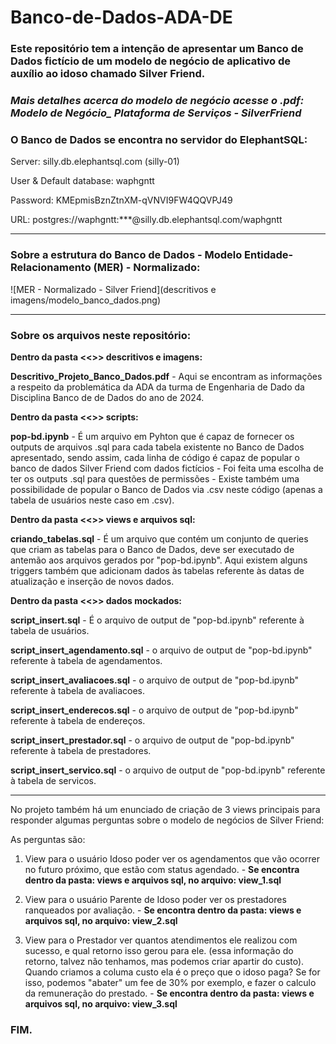 # Banco-de-Dados-ADA-DE

### Este repositório tem a intenção de apresentar um Banco de Dados fictício de um modelo de negócio de aplicativo de auxílio ao idoso chamado Silver Friend.

### *Mais detalhes acerca do modelo de negócio acesse o .pdf: Modelo de Negócio_ Plataforma de Serviços - SilverFriend*

### O Banco de Dados se encontra no servidor do ElephantSQL:

Server: silly.db.elephantsql.com (silly-01)

User & Default database: waphgntt

Password: KMEpmisBznZtnXM-qVNVI9FW4QQVPJ49

URL: postgres://waphgntt:***@silly.db.elephantsql.com/waphgntt

---------------------------------------------------------------------------------------------------------------------------------------------------------

### Sobre a estrutura do Banco de Dados - Modelo Entidade-Relacionamento (MER) - Normalizado:

![MER - Normalizado - Silver Friend](descritivos e imagens/modelo_banco_dados.png)

---------------------------------------------------------------------------------------------------------------------------------------------------------
### Sobre os arquivos neste repositório:

**Dentro da pasta <<>> descritivos e imagens:**

**Descritivo_Projeto_Banco_Dados.pdf** - Aqui se encontram as informações a respeito da problemática da ADA da turma de Engenharia de Dado da Disciplina Banco de de Dados do ano de 2024.

**Dentro da pasta <<>> scripts:**

**pop-bd.ipynb** - É um arquivo em Pyhton que é capaz de fornecer os outputs de arquivos .sql para cada tabela existente no Banco de Dados apresentado, sendo assim, cada linha de código é capaz de popular o banco de dados Silver Friend com dados fictícios - Foi feita uma escolha de ter os outputs .sql para questões de permissões - Existe também uma possibilidade de popular o Banco de Dados via .csv neste código (apenas a tabela de usuários neste caso em .csv).

**Dentro da pasta <<>> views e arquivos sql:**

**criando_tabelas.sql** - É um arquivo que contém um conjunto de queries que criam as tabelas para o Banco de Dados, deve ser executado de antemão aos arquivos gerados por "pop-bd.ipynb". Aqui existem alguns triggers também que adicionam dados às tabelas referente às datas de atualização e inserção de novos dados.

**Dentro da pasta <<>> dados mockados:**

**script_insert.sql** - É o arquivo de output de "pop-bd.ipynb" referente à tabela de usuários.

**script_insert_agendamento.sql** -  o arquivo de output de "pop-bd.ipynb" referente à tabela de agendamentos.

**script_insert_avaliacoes.sql** -  o arquivo de output de "pop-bd.ipynb" referente à tabela de avaliacoes.

**script_insert_enderecos.sql** -  o arquivo de output de "pop-bd.ipynb" referente à tabela de endereços.

**script_insert_prestador.sql** -  o arquivo de output de "pop-bd.ipynb" referente à tabela de prestadores.

**script_insert_servico.sql** -  o arquivo de output de "pop-bd.ipynb" referente à tabela de servicos.

------------------------------------------------------------------------------------------------------------

No projeto também há um enunciado de criação de 3 views principais para responder algumas perguntas sobre o modelo de negócios de Silver Friend:

As perguntas são:

1) View para o usuário Idoso poder ver os agendamentos que vão ocorrer no futuro próximo, que estão com status agendado. - **Se encontra dentro da pasta: views e arquivos sql, no arquivo: view_1.sql**

2) View para o usuário Parente de Idoso poder ver os prestadores ranqueados por avaliação. - **Se encontra dentro da pasta: views e arquivos sql, no arquivo: view_2.sql**

3) View para o Prestador ver quantos atendimentos ele realizou com sucesso, e qual retorno isso gerou para ele. (essa informação do retorno, talvez não tenhamos, mas podemos criar apartir do custo). Quando criamos a columa custo ela é o preço que o idoso paga? Se for isso, podemos "abater" um fee de 30% por exemplo, e fazer o calculo da remuneração do prestado. - **Se encontra dentro da pasta: views e arquivos sql, no arquivo: view_3.sql**

### FIM.
